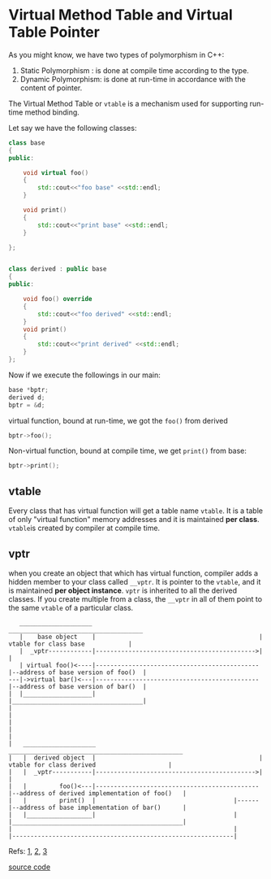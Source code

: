 # Virtual Method Table and Virtual Table Pointer

As you might know, we have two types of polymorphism in C++:
1. Static Polymorphism : is done at compile time according to the type.
2. Dynamic Polymorphism: is done at run-time in accordance with the content of pointer.

The Virtual Method Table or `vtable` is a mechanism used for supporting run-time method binding.


Let say we have the following classes:

```cpp
class base
{
public:

    void virtual foo()
    {
        std::cout<<"foo base" <<std::endl;
    }

    void print()
    {
        std::cout<<"print base" <<std::endl;
    }

};


class derived : public base
{
public:

    void foo() override
    {
        std::cout<<"foo derived" <<std::endl;
    }
    void print()
    {
        std::cout<<"print derived" <<std::endl;
    }
};
```

Now if we execute the followings in our main:

```cpp
base *bptr;
derived d;
bptr = &d;
```
virtual function, bound at run-time, we got the `foo()` from derived

```cpp
bptr->foo();
```

Non-virtual function, bound at compile time, we get `print()` from base:
```cpp
bptr->print();
```


## vtable
Every class that has virtual function will get a table name `vtable`. It is a  table of only "virtual function" memory addresses and it is maintained **per class**. `vtable`is created by compiler at compile time.
## vptr
when you create an object that which has virtual function, compiler adds a hidden member to your class called `__vptr`. It is pointer to the `vtable`, and it is maintained **per object instance**.
`vptr` is inherited to all the derived classes. If you create multiple from a class, the `__vptr` in all of them  point to the same `vtable` of a particular class.
 


```
   ____________________                                              _____________________________________
   |    base object    |                                             |   vtable for class base            |
   |  _vptr------------|-------------------------------------------->|                                    |
   | virtual foo()<----|---------------------------------------------|--address of base version of foo()  |
---|->virtual bar()<---|---------------------------------------------|--address of base version of bar()  |
|  |___________________|                                             |____________________________________|
|
|
|
|
|
|   ____________________                                             ________________________________________________
|   |  derived object  |                                             |   vtable for class derived                    |
|   |  _vptr-----------|-------------------------------------------->|                                               |
|   |         foo()<---|---------------------------------------------|--address of derived implementation of foo()   |
|   |         print()  |                                      |------|--address of base implementation of bar()      |
|   |__________________|                                      |      |_______________________________________________|
|                                                             |
|-------------------------------------------------------------|
```




Refs: [1](https://www.geeksforgeeks.org/virtual-functions-and-runtime-polymorphism-in-c-set-1-introduction/), [2](https://www.geeksforgeeks.org/virtual-function-cpp/), [3](https://www.learncpp.com/cpp-tutorial/125-the-virtual-table/)

[source code](../src/VTABLE_and_VPTR.cpp)
